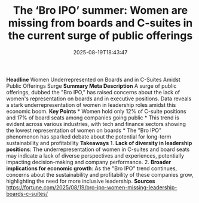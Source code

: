 ﻿---
title: "The ‘Bro IPO’ summer: Women are missing from boards and C-suites in the current surge of public offerings"
date: "2025-08-19T18:43:47"
category: "Markets"
summary: ""
slug: "the bro ipo summer women are missing from boards and csuites"
source_urls:
  - "https://fortune.com/2025/08/19/bro-ipo-women-missing-leadership-boards-c-suites/"
seo:
  title: "The ‘Bro IPO’ summer: Women are missing from boards and C-suites in the current surge of public offerings | Hash n Hedge"
  description: ""
  keywords: ["news", "markets", "brief"]
---
**Headline** Women Underrepresented on Boards and in C-Suites Amidst Public Offerings Surge  **Summary Meta Description** A surge of public offerings, dubbed the "Bro IPO," has raised concerns about the lack of women's representation on boards and in executive positions. Data reveals a stark underrepresentation of women in leadership roles amidst this economic boom.  **Key Points**  * Women hold only 12% of C-suite positions and 17% of board seats among companies going public * This trend is evident across various industries, with tech and finance sectors showing the lowest representation of women on boards * The "Bro IPO" phenomenon has sparked debate about the potential for long-term sustainability and profitability  **Takeaways**  1. **Lack of diversity in leadership positions**: The underrepresentation of women in C-suites and board seats may indicate a lack of diverse perspectives and experiences, potentially impacting decision-making and company performance. 2. **Broader implications for economic growth**: As the "Bro IPO" trend continues, concerns about the sustainability and profitability of these companies grow, highlighting the need for more inclusive leadership.  **Sources** https://fortune.com/2025/08/19/bro-ipo-women-missing-leadership-boards-c-suites/ 
